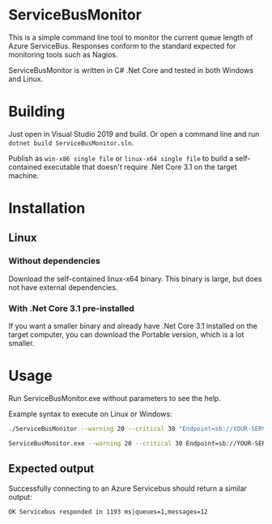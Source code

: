 # ServiceBusMonitor

This is a simple command line tool to monitor the current queue length of Azure ServiceBus.
Responses conform to the standard expected for monitoring tools such as Nagios.


ServiceBusMonitor is written in C# .Net Core and tested in both Windows and Linux.

# Building
Just open in Visual Studio 2019 and build.
Or open a command line and run `dotnet build ServiceBusMonitor.sln`.

Publish as `win-x86 single file` or `linux-x64 single file` to build a 
self-contained executable that doesn't require .Net Core 3.1 on the target machine.


# Installation

## Linux

### Without dependencies
Download the self-contained linux-x64 binary. 
This binary is large, but does not have external dependencies.

### With .Net Core 3.1 pre-installed

If you want a smaller binary and already have .Net Core 3.1 installed on the target computer, 
you can download the Portable version, which is a lot smaller.

# Usage

Run ServiceBusMonitor.exe without parameters to see the help.

Example syntax to execute on Linux or Windows:

```bash
./ServiceBusMonitor --warning 20 --critical 30 "Endpoint=sb://YOUR-SERVICEBUS-NAMESPACE.servicebus.windows.net/;SharedAccessKeyName=RootManageSharedAccessKey;SharedAccessKey=BASE64-SHARED-ACCESSKEY-COPIED-FROM-AZURE"

ServiceBusMonitor.exe --warning 20 --critical 30 Endpoint=sb://YOUR-SERVICEBUS-NAMESPACE.servicebus.windows.net/;SharedAccessKeyName=RootManageSharedAccessKey;SharedAccessKey=BASE64-SHARED-ACCESSKEY-COPIED-FROM-AZURE
```

## Expected output

Successfully connecting to an Azure Servicebus should return a similar output:

```
OK Servicebus responded in 1193 ms|queues=1,messages=12
```

